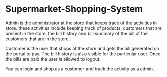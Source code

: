 # Supermarket-Shopping-System


Admin is the administrator at the store that keeps track of the activities in store. these activities include keeping track of products, customers that are present in the store, the bill history and bill summary of the bill of the customers that are in the store.

Customer is the user that shops at the store and gets the bill generated on the portal to pay. The bill history is also visible for the particular user. Once the bills are paid the user is allowed to logout.

You can login and shop as a customer and track the activity as a admin. 